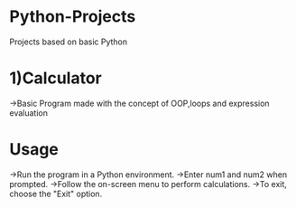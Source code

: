 # Python-Projects
Projects based on basic Python

# 1)Calculator
->Basic Program made with the concept of OOP,loops and expression evaluation
# Usage
->Run the program in a Python environment.
->Enter num1 and num2 when prompted.
->Follow the on-screen menu to perform calculations.
->To exit, choose the "Exit" option.